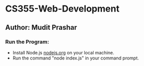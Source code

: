 # CS355-Web-Development
## Author: Mudit Prashar

### Run the Program:
  - Install Node.js [nodejs.org](https://nodejs.org/en/) on your local machine. 
  - Run the command "node index.js" in your command prompt.
